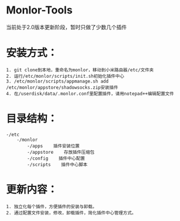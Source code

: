 # Monlor-Tools
当前处于2.0版本更新阶段，暂时只做了少数几个插件
# 安装方式：
	1. git clone到本地，重命名为monlor，移动到小米路由器/etc/文件夹
	2. 运行/etc/monlor/scripts/init.sh初始化插件中心
	3. /etc/monlor/scripts/appmanage.sh add /etc/monlor/appstore/shadowsocks.zip安装插件
	4. 在/userdisk/data/.monlor.conf里配置插件，请用notepad++编辑配置文件
# 目录结构：
	-/etc
	    -/monlor
	        -/apps    插件安装位置
	        -/appstore    存放插件压缩包
	        -/config    插件中心配置
	        -/scripts    插件中心脚本
# 更新内容：
	1. 独立化每个插件，方便插件的安装与卸载。
	2. 通过配置文件安装，修改，卸载插件，简化插件中心管理方式。
